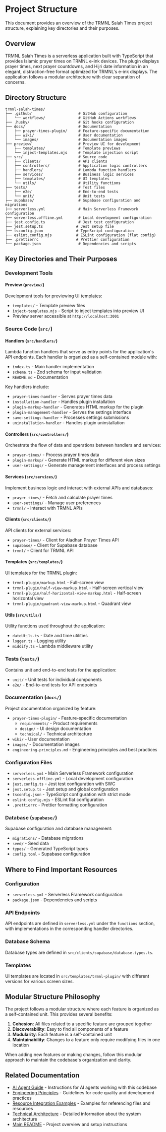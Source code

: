# Project Structure

This document provides an overview of the TRMNL Salah Times project structure, explaining key directories and their purposes.

## Overview

TRMNL Salah Times is a serverless application built with TypeScript that provides Islamic prayer times on TRMNL e-ink devices. The plugin displays prayer times, next prayer countdowns, and Hijri date information in an elegant, distraction-free format optimized for TRMNL's e-ink displays. The application follows a modular architecture with clear separation of concerns.

## Directory Structure

```
trmnl-salah-times/
├── .github/                     # GitHub configuration
│   └── workflows/               # GitHub Actions workflows
├── .husky/                      # Git hooks configuration
├── docs/                        # Documentation
│   ├── prayer-times-plugin/     # Feature-specific documentation
│   ├── wiki/                    # User documentation
│   └── images/                  # Documentation images
├── preview/                     # Preview UI for development
│   ├── templates/               # Template previews
│   └── inject-templates.mjs     # Template injection script
├── src/                         # Source code
│   ├── clients/                 # API clients
│   ├── controllers/             # Application logic controllers
│   ├── handlers/                # Lambda function handlers
│   ├── services/                # Business logic services
│   ├── templates/               # UI templates
│   └── utils/                   # Utility functions
├── tests/                       # Test files
│   ├── e2e/                     # End-to-end tests
│   └── unit/                    # Unit tests
├── supabase/                    # Supabase configuration and migrations
├── serverless.yml               # Main Serverless Framework configuration
├── serverless.offline.yml       # Local development configuration
├── jest.config.ts               # Jest test configuration
├── jest.setup.ts               # Jest setup file
├── tsconfig.json               # TypeScript configuration
├── eslint.config.mjs           # ESLint configuration (flat config)
├── .prettierrc                 # Prettier configuration
└── package.json                 # Dependencies and scripts
```

## Key Directories and Their Purposes

### Development Tools

#### Preview (`preview/`)

Development tools for previewing UI templates:

- `templates/` - Template preview files
- `inject-templates.mjs` - Script to inject templates into preview UI
- Preview server accessible at `http://localhost:3001`

### Source Code (`src/`)

#### Handlers (`src/handlers/`)

Lambda function handlers that serve as entry points for the application's API endpoints. Each handler is organized as a self-contained module with:

- `index.ts` - Main handler implementation
- `schema.ts` - Zod schema for input validation
- `README.md` - Documentation

Key handlers include:
- `prayer-times-handler` - Serves prayer times data
- `installation-handler` - Handles plugin installation
- `plugin-markup-handler` - Generates HTML markup for the plugin
- `plugin-management-handler` - Serves the settings interface
- `save-settings-handler` - Processes settings submissions
- `uninstallation-handler` - Handles plugin uninstallation

#### Controllers (`src/controllers/`)

Orchestrate the flow of data and operations between handlers and services:

- `prayer-times/` - Process prayer times data
- `plugin-markup/` - Generate HTML markup for different view sizes
- `user-settings/` - Generate management interfaces and process settings

#### Services (`src/services/`)

Implement business logic and interact with external APIs and databases:

- `prayer-times/` - Fetch and calculate prayer times
- `user-settings/` - Manage user preferences
- `trmnl/` - Interact with TRMNL APIs

#### Clients (`src/clients/`)

API clients for external services:

- `prayer-times/` - Client for Aladhan Prayer Times API
- `supabase/` - Client for Supabase database
- `trmnl/` - Client for TRMNL API

#### Templates (`src/templates/`)

UI templates for the TRMNL plugin:

- `trmnl-plugin/markup.html` - Full-screen view
- `trmnl-plugin/half-view-markup.html` - Half-screen vertical view
- `trmnl-plugin/half-horizontal-view-markup.html` - Half-screen horizontal view
- `trmnl-plugin/quadrant-view-markup.html` - Quadrant view

#### Utils (`src/utils/`)

Utility functions used throughout the application:

- `dateUtils.ts` - Date and time utilities
- `logger.ts` - Logging utility
- `middify.ts` - Lambda middleware utility

### Tests (`tests/`)

Contains unit and end-to-end tests for the application:

- `unit/` - Unit tests for individual components
- `e2e/` - End-to-end tests for API endpoints

### Documentation (`docs/`)

Project documentation organized by feature:

- `prayer-times-plugin/` - Feature-specific documentation
  - `requirements/` - Product requirements
  - `design/` - UI design documentation
  - `technical/` - Technical architecture
- `wiki/` - User documentation
- `images/` - Documentation images
- `engineering-principles.md` - Engineering principles and best practices

### Configuration Files

- `serverless.yml` - Main Serverless Framework configuration
- `serverless.offline.yml` - Local development configuration
- `jest.config.ts` - Jest test configuration with SWC
- `jest.setup.ts` - Jest setup and global configuration
- `tsconfig.json` - TypeScript configuration with strict mode
- `eslint.config.mjs` - ESLint flat configuration
- `.prettierrc` - Prettier formatting configuration

### Database (`supabase/`)

Supabase configuration and database management:

- `migrations/` - Database migrations
- `seed/` - Seed data
- `types/` - Generated TypeScript types
- `config.toml` - Supabase configuration

## Where to Find Important Resources

### Configuration

- `serverless.yml` - Serverless Framework configuration
- `package.json` - Dependencies and scripts

### API Endpoints

API endpoints are defined in `serverless.yml` under the `functions` section, with implementations in the corresponding handler directories.

### Database Schema

Database types are defined in `src/clients/supabase/database.types.ts`.

### Templates

UI templates are located in `src/templates/trmnl-plugin/` with different versions for various screen sizes.

## Modular Structure Philosophy

The project follows a modular structure where each feature is organized as a self-contained unit. This provides several benefits:

1. **Cohesion**: All files related to a specific feature are grouped together
2. **Discoverability**: Easy to find all components of a feature
3. **Modularity**: Each feature is a self-contained unit
4. **Maintainability**: Changes to a feature only require modifying files in one location

When adding new features or making changes, follow this modular approach to maintain the codebase's organization and clarity.

## Related Documentation

- [AI Agent Guide](./AI_AGENT_GUIDE.md) - Instructions for AI agents working with this codebase
- [Engineering Principles](./engineering-principles.md) - Guidelines for code quality and development practices
- [Resource Integration Examples](./RESOURCE_INTEGRATION_EXAMPLES.md) - Examples for referencing files and resources
- [Technical Architecture](./prayer-times-plugin/technical/architecture.md) - Detailed information about the system architecture
- [Main README](../README.md) - Project overview and setup instructions
